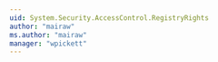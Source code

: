 ```yaml
---
uid: System.Security.AccessControl.RegistryRights
author: "mairaw"
ms.author: "mairaw"
manager: "wpickett"
---
```

